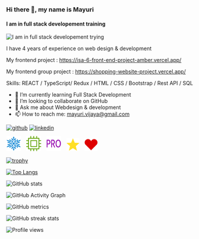 ### Hi there 👋, my name is Mayuri
#### I am in full stack developement training 
![I am in full stack developement trying ](https://arturssmirnovs.github.io/github-profile-readme-generator/images/banner.png)

I have 4 years of experience on web design & development 

My frontend project : https://isa-6-front-end-project-amber.vercel.app/

My frontend group project : https://shopping-website-project.vercel.app/

Skills: REACT / TypeScript/ Redux / HTML / CSS / Bootstrap / Rest API / SQL

- 🌱 I’m currently learning Full Stack Development  
- 👯 I’m looking to collaborate on GitHub  
- 💬 Ask me about Webdesign & development  
- 📫 How to reach me: mayuri.vijaya@gmail.com 


[<img src='https://cdn.jsdelivr.net/npm/simple-icons@3.0.1/icons/github.svg' alt='github' height='40'>](https://github.com/mayuri2018)  [<img src='https://cdn.jsdelivr.net/npm/simple-icons@3.0.1/icons/linkedin.svg' alt='linkedin' height='40'>](https://www.linkedin.com/in/www.linkedin.com/in/mayuri-vaddempudi/)  

<a href='https://archiveprogram.github.com/'><img src='https://raw.githubusercontent.com/acervenky/animated-github-badges/master/assets/acbadge.gif' width='40' height='40'></a> <a href='https://docs.github.com/en/developers'><img src='https://raw.githubusercontent.com/acervenky/animated-github-badges/master/assets/devbadge.gif' width='40' height='40'></a> <a href='https://github.com/pricing'><img src='https://raw.githubusercontent.com/acervenky/animated-github-badges/master/assets/pro.gif' width='40' height='40'></a> <a href='https://stars.github.com/'><img src='https://raw.githubusercontent.com/acervenky/animated-github-badges/master/assets/starbadge.gif' width='35' height='35'></a> <a href='https://docs.github.com/en/github/supporting-the-open-source-community-with-github-sponsors'><img src='https://raw.githubusercontent.com/acervenky/animated-github-badges/master/assets/sponsorbadge.gif' width='35' height='35'></a> 

[![trophy](https://github-profile-trophy.vercel.app/?username=mayuri2018)](https://github.com/ryo-ma/github-profile-trophy)

[![Top Langs](https://github-readme-stats.vercel.app/api/top-langs/?username=mayuri2018)](https://github.com/anuraghazra/github-readme-stats)

![GitHub stats](https://github-readme-stats.vercel.app/api?username=mayuri2018&show_icons=true)  

![GitHub Activity Graph](https://activity-graph.herokuapp.com/graph?username=mayuri2018)  

![GitHub metrics](https://metrics.lecoq.io/mayuri2018)  

![GitHub streak stats](https://streak-stats.demolab.com/?user=mayuri2018)  

![Profile views](https://gpvc.arturio.dev/mayuri2018)  
